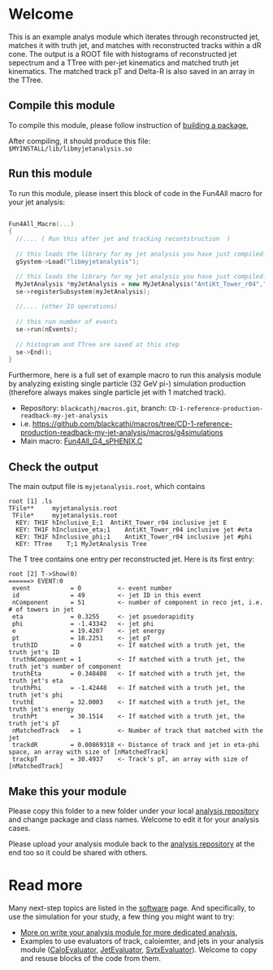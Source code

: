 # Welcome

This is an example analys module which iterates through reconstructed jet, matches it with truth jet, and matches with reconstructed tracks within a dR cone.
The output is a ROOT file with histograms of reconstructed jet sepectrum and a TTree with per-jet kinematics and matched truth jet kinematics. 
The matched track pT and Delta-R is also saved in an array in the TTree. 

## Compile this module 

To compile this module, please follow instruction of [building a package](https://wiki.bnl.gov/sPHENIX/index.php/Example_of_using_DST_nodes#Building_a_package), 

After compiling, it should produce this file: `$MYINSTALL/lib/libmyjetanalysis.so`

## Run this module

To run this module, please insert this block of code in the Fun4All macro for your jet analysis:
```c++

Fun4All_Macro(...)
{
  //.... ( Run this after jet and tracking recontstruction  )
  
  // this loads the library for my jet analysis you have just compiled. 
  gSystem->Load("libmyjetanalysis");

  // this loads the library for my jet analysis you have just compiled. 
  MyJetAnalysis *myJetAnalysis = new MyJetAnalysis("AntiKt_Tower_r04","AntiKt_Truth_r04","myjetanalysis.root");
  se->registerSubsystem(myJetAnalysis);
  
  //.... (other IO operations)
  
  // this run number of events
  se->run(nEvents);
 
  // histogram and TTree are saved at this step
  se->End();
}
```
Furthermore, here is a full set of example macro to run this analysis module 
by analyzing existing single particle (32 GeV pi-) simulation production 
(therefore always makes single particle jet with 1 matched track).
* Repository: `blackcathj/macros.git`, branch: `CD-1-reference-production-readback-my-jet-analysis`
* i.e. https://github.com/blackcathj/macros/tree/CD-1-reference-production-readback-my-jet-analysis/macros/g4simulations
* Main macro: [Fun4All_G4_sPHENIX.C](https://github.com/blackcathj/macros/blob/CD-1-reference-production-readback-my-jet-analysis/macros/g4simulations/Fun4All_G4_sPHENIX.C)

## Check the output

The main output file is `myjetanalysis.root`, which contains
```
root [1] .ls
TFile**		myjetanalysis.root	
 TFile*		myjetanalysis.root	
  KEY: TH1F	hInclusive_E;1	AntiKt_Tower_r04 inclusive jet E
  KEY: TH1F	hInclusive_eta;1	AntiKt_Tower_r04 inclusive jet #eta
  KEY: TH1F	hInclusive_phi;1	AntiKt_Tower_r04 inclusive jet #phi
  KEY: TTree	T;1	MyJetAnalysis Tree
```
The T tree contains one entry per reconstructed jet. Here is its first entry:
```
root [2] T->Show(0)
======> EVENT:0
 event           = 0          <- event number
 id              = 49         <- jet ID in this event
 nComponent      = 51         <- number of component in reco jet, i.e. # of towers in jet
 eta             = 0.3255     <- jet psuedorapidity
 phi             = -1.43342   <- jet phi
 e               = 19.4207    <- jet energy
 pt              = 18.2251    <- jet pT
 truthID         = 0          <- If matched with a truth jet, the truth jet's ID
 truthNComponent = 1          <- If matched with a truth jet, the truth jet's number of component
 truthEta        = 0.348408   <- If matched with a truth jet, the truth jet's eta
 truthPhi        = -1.42448   <- If matched with a truth jet, the truth jet's phi
 truthE          = 32.0003    <- If matched with a truth jet, the truth jet's energy
 truthPt         = 30.1514    <- If matched with a truth jet, the truth jet's pT
 nMatchedTrack   = 1          <- Number of track that matched with the jet
 trackdR         = 0.00869318 <- Distance of track and jet in eta-phi space, an array with size of [nMatchedTrack]
 trackpT         = 30.4937    <- Track's pT, an array with size of [nMatchedTrack]
```

## Make this your module

Please copy this folder to a new folder under your local [analysis repository](https://github.com/sPHENIX-Collaboration/analysis) 
and change package and class names. Welcome to edit it for your analysis cases. 

Please upload your analysis module back to the [analysis repository](https://github.com/sPHENIX-Collaboration/analysis) at the end too so it could be shared with others. 

# Read more

Many next-step topics are listed in the [software](https://wiki.bnl.gov/sPHENIX/index.php/Software) page. And specifically, to use the simulation for your study, a few thing you might want to try:

* [More on write your analysis module for more dedicated analysis](https://wiki.bnl.gov/sPHENIX/index.php/Example_of_using_DST_nodes), 
* Examples to use evaluators of track, caloiemter, and jets in your analysis module ([CaloEvaluator](https://www.phenix.bnl.gov/WWW/sPHENIX/doxygen/html/dd/d59/classCaloEvaluator.html), [JetEvaluator](https://www.phenix.bnl.gov/WWW/sPHENIX/doxygen/html/d1/df4/classJetEvaluator.html), [SvtxEvaluator](https://www.phenix.bnl.gov/WWW/sPHENIX/doxygen/html/d6/d11/classSvtxEvaluator.html)). Welcome to copy and resuse blocks of the code from them.
